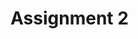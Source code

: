 # Assignment 2
<link href="https://www.figma.com/file/c59UzpkKVTgOvmwhFMU3zo/Assignment_1?type=design&node-id=0-1&mode=design&t=b2ZEOvPhDI5KqRP8-0"/>